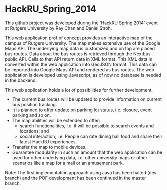HackRU_Spring_2014
==================
This github project was developed during the 'HackRU Spring 2014' event at Rutgers University by Ray Chan and Daniel Stroh.

This web application prof of concept provides an interactive map of the campus of Rutgers University.
The map makes extensive use of the Google Maps API. The underlying map data is customized and on top are placed bus routes. Data about the bus routes is retrieved through the Nextbus public API. Calls to that API return data in XML format. This XML data is converted within the web application into GeoJSON format. This data can be imported into Google Maps API and rendered as bus routes. The web application is developed using Javascript, as of now no database is needed in the backend.

This web application holds a lot of possibilities for further development.
* The current bus routes will be updated to provide information on current bus position tracking. 
* It is planned to offer update on parking lot status, i.e. closure, event parking and so on.
* The map abilities will be extended to offer:
  * search functionalities, i.e. it will be possible to search events and locations; and 
  * social interaction, i.e. People can rate dining hall food and share their latest HackRU experiences.
* Transfer the map to mobile devices.
* Guarantee modularity in such an amount that the web application can be used for other  underlying data, i.e. other university maps or other scenarios like a map for a mall or an amusement park.

Note: The first implementation approach using Java has been halted (dev branch) and the POF development has been continued in the master branch.

